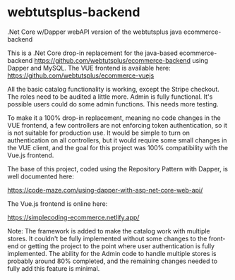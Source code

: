 # webtutsplus-backend
.Net Core w/Dapper webAPI version of the webtutsplus java ecommerce-backend

This is a .Net Core drop-in replacement for the java-based ecommerce-backend https://github.com/webtutsplus/ecommerce-backend
using Dapper and MySQL. The VUE frontend is available here: https://github.com/webtutsplus/ecommerce-vuejs

All the basic catalog functionality is working, except the Stripe checkout. The roles need to be audited a little more. Admin is fully functional. It's possible users could do some admin functions. This needs more testing.

To make it a 100% drop-in replacement, meaning no code changes in the VUE frontend, a few controllers are not enforcing token authentication, so it is not suitable for production use. It would be simple to turn on authentication on all controllers, but it would require some small changes in the VUE client, and the goal for this project was 100% compatibility with the Vue.js frontend.

The base of this project, coded using the Repository Pattern with Dapper, is well documented here:

https://code-maze.com/using-dapper-with-asp-net-core-web-api/

The Vue.js frontend is online here:

https://simplecoding-ecommerce.netlify.app/

Note: The framework is added to make the catalog work with multiple stores. It couldn't be fully implemented without some changes to the front-end or getting the project to the point where user authentication is fully implemented. The ability for the Admin code to handle multiple stores is probably around 80% completed, and the remaining changes needed to fully add this feature is minimal.












